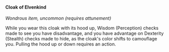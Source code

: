 #### Cloak of Elvenkind

*Wondrous item, uncommon (requires attunement)*

While you wear this cloak with its hood up, Wisdom (Perception) checks made to see you have disadvantage, and you have advantage on Dexterity (Stealth) checks made to hide, as the cloak's color shifts to camouflage you. Pulling the hood up or down requires an action.
